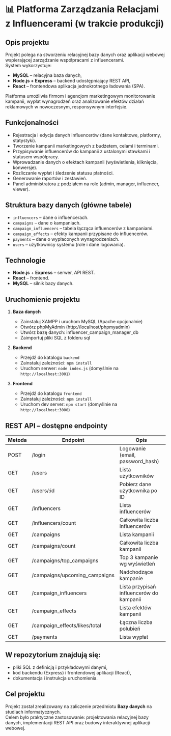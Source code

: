 # 📊 Platforma Zarządzania Relacjami z Influencerami (w trakcie produkcji)

## Opis projektu

Projekt polega na stworzeniu relacyjnej bazy danych oraz aplikacji webowej wspierającej zarządzanie współpracami z influencerami.  
System wykorzystuje:
- **MySQL** – relacyjna baza danych,
- **Node.js + Express** – backend udostępniający REST API,
- **React** – frontendowa aplikacja jednokrotnego ładowania (SPA).

Platforma umożliwia firmom i agencjom marketingowym monitorowanie kampanii, wypłat wynagrodzeń oraz analizowanie efektów działań reklamowych w nowoczesnym, responsywnym interfejsie.

## Funkcjonalności

- Rejestracja i edycja danych influencerów (dane kontaktowe, platformy, statystyki).  
- Tworzenie kampanii marketingowych z budżetem, celami i terminami.  
- Przypisywanie influencerów do kampanii z ustalonymi stawkami i statusem współpracy.  
- Wprowadzanie danych o efektach kampanii (wyświetlenia, kliknięcia, konwersje).  
- Rozliczanie wypłat i śledzenie statusu płatności.  
- Generowanie raportów i zestawień.  
- Panel administratora z podziałem na role (admin, manager, influencer, viewer).

## Struktura bazy danych (główne tabele)

- `influencers` – dane o influencerach.  
- `campaigns` – dane o kampaniach.  
- `campaign_influencers` – tabela łącząca influencerów z kampaniami.  
- `campaign_effects` – efekty kampanii przypisane do influencerów.  
- `payments` – dane o wypłaconych wynagrodzeniach.  
- `users` – użytkownicy systemu (role i dane logowania).

## Technologie

- **Node.js** + **Express** – serwer, API REST.  
- **React** – frontend.  
- **MySQL** – silnik bazy danych.

## Uruchomienie projektu

1. **Baza danych**  
   - Zainstaluj XAMPP i uruchom MySQL (Apache opcjonalnie)  
   - Otwórz phpMyAdmin (http://localhost/phpmyadmin)  
   - Utwórz bazę danych: influencer_campaign_manager_db  
   - Zaimportuj pliki SQL z folderu sql


2. **Backend**  
   - Przejdź do katalogu `backend`  
   - Zainstaluj zależności: `npm install`  
   - Uruchom serwer: `node index.js` (domyślnie na `http://localhost:3001`)  

3. **Frontend**  
   - Przejdź do katalogu `frontend`  
   - Zainstaluj zależności: `npm install`  
   - Uruchom dev server: `npm start` (domyślnie na `http://localhost:3000`)
  
## REST API – dostępne endpointy

| Metoda      | Endpoint            | Opis       |
| -------------- | -------------------- | --------------- |
| POST    | /login          | Logowanie (email, password_hash)     |
| GET   | /users | Lista użytkowników |
| GET   | /users/:id | Pobierz dane użytkownika po ID |
| GET   | /influencers | Lista influencerów |
| GET   | /influencers/count  | Całkowita liczba influencerów |
| GET   | /campaigns  | Lista kampanii |
| GET   | /campaigns/count | Całkowita liczba kampanii |
| GET   | /campaigns/top_campaigns | Top 3 kampanie wg wyświetleń |
| GET   | /campaigns/upcoming_campaigns | Nadchodzące kampanie |
| GET   | /campaign_influencers | Lista przypisań influencerów do kampanii|
| GET   | /campaign_effects | Lista efektów kampanii |
| GET   | /campaign_effects/likes/total | Łączna liczba polubień |
| GET   | /payments  | Lista wypłat |

## W repozytorium znajdują się:

- pliki SQL z definicją i przykładowymi danymi,  
- kod backendu (Express) i frontendowej aplikacji (React),  
- dokumentacja i instrukcja uruchomienia.

## Cel projektu

Projekt został zrealizowany na zaliczenie przedmiotu **Bazy danych** na studiach informatycznych.  
Celem było praktyczne zastosowanie: projektowania relacyjnej bazy danych, implementacji REST API oraz budowy interaktywnej aplikacji webowej.
